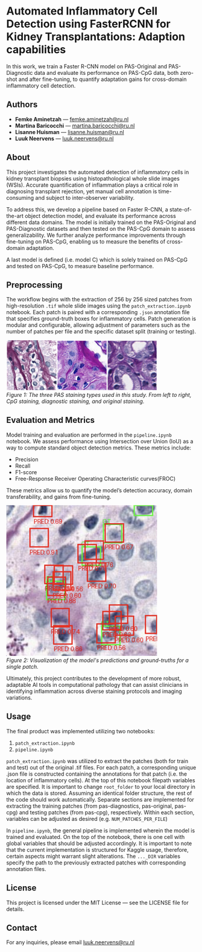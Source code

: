 # Automated Inflammatory Cell Detection using FasterRCNN for Kidney Transplantations: Adaption capabilities

In this work, we train a Faster R-CNN model on PAS-Original and PAS-Diagnostic data and evaluate its performance on PAS-CpG data, both zero-shot and after fine-tuning, to quantify adaptation gains for cross-domain inflammatory cell detection.

## Authors

- **Femke Aminetzah** — femke.aminetzah@ru.nl
- **Martina Baricocchi** — martina.baricocchi@ru.nl  
- **Lisanne Huisman** — lisanne.huisman@ru.nl  
- **Luuk Neervens** — luuk.neervens@ru.nl  

## About

This project investigates the automated detection of inflammatory cells in kidney transplant biopsies using histopathological whole slide images (WSIs). Accurate quantification of inflammation plays a critical role in diagnosing transplant rejection, yet manual cell annotation is time-consuming and subject to inter-observer variability.

To address this, we develop a pipeline based on Faster R-CNN, a state-of-the-art object detection model, and evaluate its performance across different data domains. The model is initially trained on the PAS-Original and PAS-Diagnostic datasets and then tested on the PAS-CpG domain to assess generalizability. We further analyze performance improvements through fine-tuning on PAS-CpG, enabling us to measure the benefits of cross-domain adaptation.

A last model is defined (i.e. model C) which is solely trained on PAS-CpG and tested on PAS-CpG, to measure baseline performance.

## Preprocessing

The workflow begins with the extraction of 256 by 256 sized patches from high-resolution `.tif` whole slide images using the `patch_extraction.ipynb` notebook. Each patch is paired with a corresponding `.json` annotation file that specifies ground-truth boxes for inflammatory cells. Patch generation is modular and configurable, allowing adjustment of parameters such as the number of patches per file and the specific dataset split (training or testing).

<p align="left">
  <img src="images/stainings.png" alt="PAS-CpG example patch" width="400"/>
  <br/>
  <em>Figure 1: The three PAS staining types used in this study. From left to right,
CpG staining, diagnostic staining, and original staining.</em>
</p>


## Evaluation and Metrics
Model training and evaluation are performed in the `pipeline.ipynb` notebook. We assess performance using Intersection over Union (IoU) as a way to compute standard object detection metrics. These metrics include:

- Precision
- Recall
- F1-score 
- Free-Response Receiver Operating Characteristic curves(FROC)
  
These metrics allow us to quantify the model’s detection accuracy, domain transferability, and gains from fine-tuning.

<p align="left">
  <img src="images/predictions.png" alt="PAS-CpG example patch" width="400"/>
  <br/>
  <em>Figure 2: Visualization of the model's predictions and ground-truths for a single patch.</em>
</p>

Ultimately, this project contributes to the development of more robust, adaptable AI tools in computational pathology that can assist clinicians in identifying inflammation across diverse staining protocols and imaging variations.

## Usage

The final product was implemented utilizing two notebooks: 
1. `patch_extraction.ipynb`
2. `pipeline.ipynb`

`patch_extraction.ipynb` was utilized to extract the patches (both for train and test) out of the original .tif files. For each patch, a corresponding unique .json file is constructed containing the annotations for that patch (i.e. the location of inflammatory cells). At the top of this notebook filepath variables are specified. It is important to change `root_folder` to your local directory in which the data is stored. Assuming an identical folder structure, the rest of the code should work automatically. Separate sections are implemented for extracting the training patches (from pas-diagnostics, pas-original, pas-cpg) and testing patches (from pas-cpg), respectively. Within each section, variables can be adjusted as desired (e.g. `NUM_PATCHES_PER_FILE`)

In `pipeline.ipynb`, the general pipeline is implemented wherein the model is trained and evaluated. On the top of the notebook, there is one cell with global variables that should be adjusted accordingly. It is important to note that the current implementation is structured for Kaggle usage, therefore, certain aspects might warrant slight alterations. The `..._DIR` variables specify the path to the previously extracted patches with corresponding annotation files.


## License
This project is licensed under the MIT License — see the LICENSE file for details.


## Contact
For any inquiries, please email luuk.neervens@ru.nl
